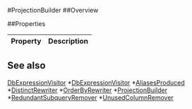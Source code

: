 #ProjectionBuilder
##Overview



##Properties
<table class="table table-condensed table-bordered">
    <thead>
<tr>
<th>Property</th>
<th>Description</th>
</tr>
</thead>
<tbody>
</tbody></table>



## See also

[DbExpressionVisitor](DbExpressionVisitor.html)
*[DbExpressionVisitor](DbExpressionVisitor.html)
*[AliasesProduced](AliasesProduced.html)
*[DistinctRewriter](DistinctRewriter.html)
*[OrderByRewriter](OrderByRewriter.html)
*[ProjectionBuilder](ProjectionBuilder.html)
*[RedundantSubqueryRemover](RedundantSubqueryRemover.html)
*[UnusedColumnRemover](UnusedColumnRemover.html)